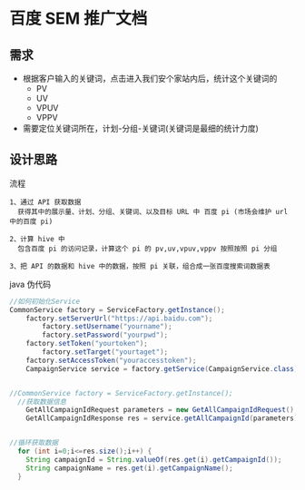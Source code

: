 # 百度 SEM 推广文档

## 需求

- 根据客户输入的关键词，点击进入我们安个家站内后，统计这个关键词的
  - PV
  - UV
  - VPUV
  - VPPV
- 需要定位关键词所在，计划-分组-关键词(关键词是最细的统计力度)


## 设计思路

流程

```
1、通过 API 获取数据
  获得其中的展示量、计划、分组、关键词、以及目标 URL 中 百度 pi (市场会维护 url 中的百度 pi)

2、计算 hive 中
  包含百度 pi 的访问记录，计算这个 pi 的 pv,uv,vpuv,vppv 按照按照 pi 分组

3、把 API 的数据和 hive 中的数据，按照 pi 关联，组合成一张百度搜索词数据表

```

java 伪代码

``` java
//如何初始化Service
CommonService factory = ServiceFactory.getInstance();
	factory.setServerUrl("https://api.baidu.com");
        factory.setUsername("yourname");
        factory.setPassword("yourpwd");
	factory.setToken("yourtoken");
        factory.setTarget("yourtaget");
	factory.setAccessToken("youraccesstoken");
	CampaignService service = factory.getService(CampaignService.class);


//CommonService factory = ServiceFactory.getInstance();
  //获取数据信息
	GetAllCampaignIdRequest parameters = new GetAllCampaignIdRequest();
	GetAllCampaignIdResponse res = service.getAllCampaignId(parameters);


//循环获取数据
  for (int i=0;i<=res.size();i++) {
    String campaignId = String.valueOf(res.get(i).getCampaignId());
    String campaignName = res.get(i).getCampaignName();
  }

```
